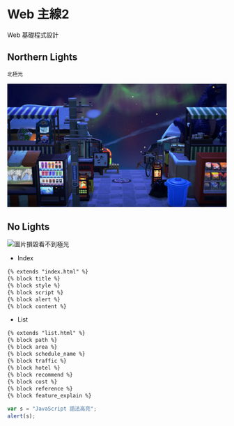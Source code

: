 # Web 主線2
Web 基礎程式設計
## Northern Lights
```bash
北極光
```
![北極光](./image/acnh_northernlight.jpg)
## No Lights
![圖片損毀看不到極光]()

- Index
```jinja
{% extends "index.html" %}
{% block title %}
{% block style %}
{% block script %}
{% block alert %}
{% block content %}
```
- List
```jinja
{% extends "list.html" %}
{% block path %}
{% block area %}
{% block schedule_name %}
{% block traffic %}
{% block hotel %}
{% block recommend %}
{% block cost %}
{% block reference %}
{% block feature_explain %}
```
    
```javascript
var s = "JavaScript 語法高亮";
alert(s);
```
